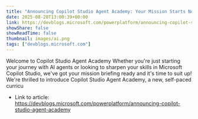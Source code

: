```yaml
---
title: "Announcing Copilot Studio Agent Academy: Your Mission Starts Now"
date: 2025-08-20T13:00:39+00:00
link: https://devblogs.microsoft.com/powerplatform/announcing-copilot-studio-agent-academy
showShare: false
showReadTime: false
thumbnail: images/ai.png
tags: ["devblogs.microsoft.com"]
---
```

Welcome to Copilot Studio Agent Academy Whether you're just starting your journey with AI agents or looking to sharpen your skills in Microsoft Copilot Studio, we've got your mission briefing ready and it's time to suit up! We're thrilled to introduce Copilot Studio Agent Academy, a new, self-paced curricu

- Link to article: https://devblogs.microsoft.com/powerplatform/announcing-copilot-studio-agent-academy